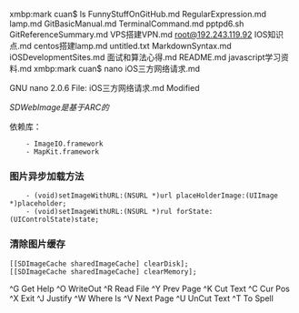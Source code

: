 xmbp:mark cuan$ ls
FunnyStuffOnGitHub.md     RegularExpression.md      lamp.md
GitBasicManual.md         TerminalCommand.md        pptpd6.sh
GitReferenceSummary.md    VPS搭建VPN.md             root@192.243.119.92
IOS知识点.md              centos搭建lamp.md         untitled.txt
MarkdownSyntax.md         iOSDevelopmentSites.md    面试和算法心得.md
README.md                 javascript学习资料.md
xmbp:mark cuan$ nano iOS三方网络请求.md






















  GNU nano 2.0.6                  File: iOS三方网络请求.md                                Modified  


*SDWebImage是基于ARC的*

依赖库：

        - ImageIO.framework
        - MapKit.framework

### 图片异步加载方法

        - (void)setImageWithURL:(NSURL *)url placeHolderImage:(UIImage *)placeholder;
        - (void)setImageWithURL:(NSURL *)rul forState:(UIControlState)state;

### 清除图片缓存

    [[SDImageCache sharedImageCache] clearDisk];
    [[SDImageCache sharedImageCache] clearMemory]; 









^G Get Help     ^O WriteOut     ^R Read File    ^Y Prev Page    ^K Cut Text     ^C Cur Pos
^X Exit         ^J Justify      ^W Where Is     ^V Next Page    ^U UnCut Text   ^T To Spell
